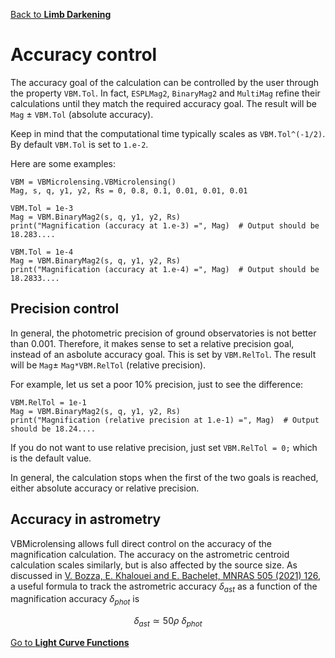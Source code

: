 [Back to **Limb Darkening**](LimbDarkening.md)

# Accuracy control

The accuracy goal of the calculation can be controlled by the user through the property ```VBM.Tol```. In fact, ```ESPLMag2```, ```BinaryMag2``` and ```MultiMag``` refine their calculations until they match the required accuracy goal. The result will be ```Mag``` $\pm$ ```VBM.Tol``` (absolute accuracy).

Keep in mind that the computational time typically scales as ```VBM.Tol^(-1/2)```. By default ```VBM.Tol``` is set to ```1.e-2```.

Here are some examples:

```
VBM = VBMicrolensing.VBMicrolensing()
Mag, s, q, y1, y2, Rs = 0, 0.8, 0.1, 0.01, 0.01, 0.01

VBM.Tol = 1e-3
Mag = VBM.BinaryMag2(s, q, y1, y2, Rs)
print("Magnification (accuracy at 1.e-3) =", Mag)  # Output should be 18.283....

VBM.Tol = 1e-4
Mag = VBM.BinaryMag2(s, q, y1, y2, Rs)
print("Magnification (accuracy at 1.e-4) =", Mag)  # Output should be 18.2833....
```

## Precision control

In general, the photometric precision of ground observatories is not better than 0.001. Therefore, it makes sense to set a relative precision goal, instead of an asbolute accuracy goal. This is set by ```VBM.RelTol```. The result will be ```Mag```$\pm$ ```Mag*VBM.RelTol``` (relative precision).

For example, let us set a poor 10% precision, just to see the difference:

```
VBM.RelTol = 1e-1
Mag = VBM.BinaryMag2(s, q, y1, y2, Rs)
print("Magnification (relative precision at 1.e-1) =", Mag)  # Output should be 18.24....
```

If you do not want to use relative precision, just set ```VBM.RelTol = 0;``` which is the default value.

In general, the calculation stops when the first of the two goals is reached, either absolute accuracy or relative precision.

## Accuracy in astrometry

VBMicrolensing allows full direct control on the accuracy of the magnification calculation. The accuracy on the astrometric centroid calculation scales similarly, but is also affected by the source size. As discussed in [V. Bozza, E. Khalouei and E. Bachelet, MNRAS 505 (2021) 126](https://ui.adsabs.harvard.edu/abs/2021MNRAS.505..126B/abstract), a useful formula to track the astrometric accuracy $\delta_{ast}$ as a function of the magnification accuracy $\delta_{phot}$ is

$$\delta_{ast} \simeq 50 \rho ~ \delta_{phot}$$ 

[Go to **Light Curve Functions**](LightCurves.md)
